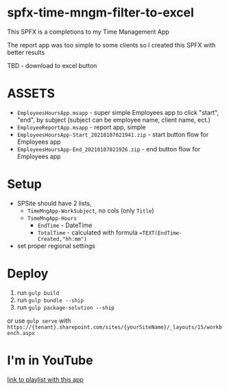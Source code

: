 # spfx-time-mngm-filter-to-excel

This SPFX is a completions to my Time Management App

The report app was too simple to some clients so I created this SPFX with better results

TBD - download to excel button

# ASSETS

* `EmployeesHoursApp.msapp` - super simple Employees app to click "start", "end", by subject (subject can be employee name, client name, ect.)
* `EmployeeReportApp.msapp` - report app, simple
* `EmployeesHoursApp-Start_20210107021941.zip` - start button flow for Employees app
* `EmployeesHoursApp-End_20210107021926.zip` - end button flow for Employees app

# Setup
* SPSite should have 2 lists, 
    * `TimeMngApp-WorkSubject`, no cols (only `Title`)
    * `TimeMngApp-Hours`
        * `EndTime` - DateTime
        * `TotalTime` - calculated with formula `=TEXT(EndTime-Created,"hh:mm")`
* set proper regional settings 



# Deploy

1. run `gulp build`
2. run `gulp bundle --ship`
3. run `gulp package-solution --ship`

or use `gulp serve` with `https://{tenant}.sharepoint.com/sites/{yourSiteName}/_layouts/15/workbench.aspx`

# I'm in YouTube

[link to playlist with this app](https://www.youtube.com/watch?v=B1st9aDk_FU&list=PLbZpz8SE2dlceqH0kuwSjHMTfn5PWzLGp&index=2&ab_channel=ArielRubinstein)